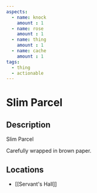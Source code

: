```yaml
---
aspects: 
  - name: knock
    amount : 1
  - name: rose
    amount : 1
  - name: thing
    amount : 1
  - name: cache
    amount : 1
tags:
  - thing
  - actionable
---
```


# Slim Parcel

## Description
Slim Parcel

Carefully wrapped in brown paper.
## Locations
- [[Servant's Hall]]